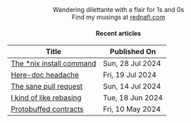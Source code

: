 <div align="center">
Wandering dilettante with a flair for 1s and 0s <br>
Find my musings at <a href="https://rednafi.com/" rel="me">rednafi.com</a>
<div>

#### Recent articles

| Title | Published On |
| ----- | ------------ |
| [The *nix install command](https://rednafi.com/misc/install/) | Sun, 28 Jul 2024 |
| [Here-doc headache](https://rednafi.com/misc/heredoc_headache/) | Fri, 19 Jul 2024 |
| [The sane pull request](https://rednafi.com/misc/sane_pull_request/) | Sun, 14 Jul 2024 |
| [I kind of like rebasing](https://rednafi.com/misc/on_rebasing/) | Tue, 18 Jun 2024 |
| [Protobuffed contracts](https://rednafi.com/misc/protobuffed_contracts/) | Fri, 10 May 2024 |
